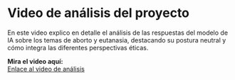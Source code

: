 # Video de análisis del proyecto

En este video explico en detalle el análisis de las respuestas del modelo de IA sobre los temas de aborto y eutanasia, destacando su postura neutral y cómo integra las diferentes perspectivas éticas.
 
**Mira el video aquí:**  
[Enlace al video de análisis](https://itecm-my.sharepoint.com/:v:/g/personal/l21120251_morelia_tecnm_mx/EYKpVRP0PXhDqVBL6q30PycB5xIJ-hij7kYxIxQabisRbA?nav=eyJyZWZlcnJhbEluZm8iOnsicmVmZXJyYWxBcHAiOiJPbmVEcml2ZUZvckJ1c2luZXNzIiwicmVmZXJyYWxBcHBQbGF0Zm9ybSI6IldlYiIsInJlZmVycmFsTW9kZSI6InZpZXciLCJyZWZlcnJhbFZpZXciOiJNeUZpbGVzTGlua0NvcHkifX0&e=GXwTL5)
